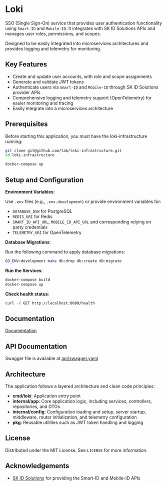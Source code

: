 # Loki

SSO (Single Sign-On) service that provides user authentication functionality using `Smart-ID` and `Mobile-ID`.
It integrates with SK ID Solutions APIs and manages user roles, permissions, and scopes.

Designed to be easily integrated into microservices architectures and provides logging and telemetry for monitoring.

## Key Features

- Create and update user accounts, with role and scope assignments
- Generate and validate JWT tokens
- Authenticate users via `Smart-ID` and `Mobile-ID` through SK ID Solutions provider APIs
- Comprehensive logging and telemetry support (OpenTelemetry) for easier monitoring and tracing
- Easily integrate into a microservices architecture

## Prerequisites

Before starting this application, you must have the loki-infrastructure running:

```sh
git clone git@github.com/tab/loki-infrastructure.git
cd loki-infrastructure
```

```sh
docker-compose up
```

## Setup and Configuration

**Environment Variables**:

Use `.env` files (e.g., `.env.development`) or provide environment variables for:

- `DATABASE_DSN` for PostgreSQL
- `REDIS_URI` for Redis
- `SMART_ID_API_URL`, `MOBILE_ID_API_URL` and corresponding relying on party credentials
- `TELEMETRY_URI` for OpenTelemetry

**Database Migrations**:

Run the following command to apply database migrations:

```sh
GO_ENV=development make db:drop db:create db:migrate
```

**Run the Services**:

```sh
docker-compose build
docker-compose up
```

**Check health status**:

```sh
curl -X GET http://localhost:8080/health
```

## Documentation

[Documentation](https://tab.github.io/loki)

## API Documentation

Swagger file is available at [api/swagger.yaml](https://github.com/tab/loki/blob/master/api/swagger.yaml)

## Architecture

The application follows a layered architecture and clean code principles:

- **cmd/loki**: Application entry point
- **internal/app**: Core application logic, including services, controllers, repositories, and DTOs
- **internal/config**: Configuration loading and setup, server startup, middleware, router initialization, and telemetry configuration
- **pkg**: Reusable utilities such as JWT token handling and logging

## License

Distributed under the MIT License. See `LICENSE` for more information.

## Acknowledgements

- [SK ID Solutions](https://www.skidsolutions.eu/) for providing the Smart-ID and Mobile-ID APIs
